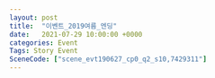 ```yaml
---
layout: post
title:  "이벤트_2019여름_엔딩"
date:   2021-07-29 10:00:00 +0000
categories: Event
Tags: Story Event
SceneCode: ["scene_evt190627_cp0_q2_s10,7429311"]
---
```

